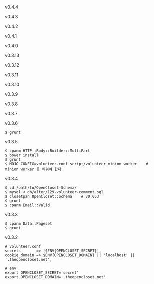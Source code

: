 v0.4.4

v0.4.3

v0.4.2

v0.4.1

v0.4.0

v0.3.13

v0.3.12

v0.3.11

v0.3.10

v0.3.9

v0.3.8

v0.3.7

v0.3.6

    $ grunt

v0.3.5

    $ cpanm HTTP::Body::Builder::MultiPart
    $ bower install
    $ grunt
    $ MOJO_CONFIG=volunteer.conf script/volunteer minion worker    # minion worker 를 띄워야 한다

v0.3.4

    $ cd /path/to/OpenCloset-Schema/
    $ mysql < db/alter/129-volunteer-comment.sql
    $ closetpan OpenCloset::Schema    # v0.053
    $ grunt
    $ cpanm Email::Valid

v0.3.3

    $ cpanm Data::Pageset
    $ grunt

v0.3.2

    # volunteer.conf
    secrets       => [$ENV{OPENCLOSET_SECRET}],
    cookie_domain => $ENV{OPENCLOSET_DOMAIN} || 'localhost' || '.theopencloset.net',

    # env
    export OPENCLOSET_SECRET='secret'
    export OPENCLOSET_DOMAIN='.theopencloset.net'
